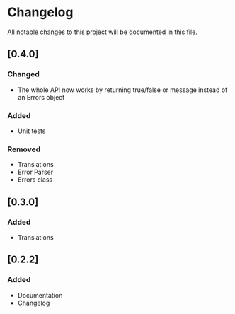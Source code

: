 # Changelog

All notable changes to this project will be documented in this file.

## [0.4.0]
### Changed
- The whole API now works by returning true/false or message instead of an Errors object

### Added
- Unit tests

### Removed
- Translations
- Error Parser
- Errors class

## [0.3.0]
### Added
- Translations

## [0.2.2]
### Added
- Documentation
- Changelog